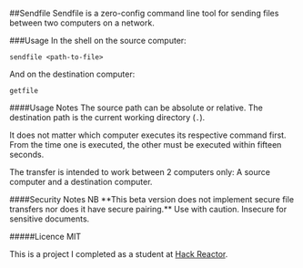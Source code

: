 
##Sendfile
Sendfile is a zero-config command line tool for sending files between two computers on a network.

###Usage
In the shell on the source computer:

```shell
sendfile <path-to-file>
```


And on the destination computer:

```shell
getfile
```

####Usage Notes
The source path can be absolute or relative.  The destination path is the current working directory (`.`).

It does not matter which computer executes its respective command first.  From the time one is executed, the other must be executed within fifteen seconds.

The transfer is intended to work between 2 computers only:  A source computer and a destination computer.

####Security Notes
NB  \*\*This beta version does not implement secure file transfers nor does it have secure pairing.\*\*   Use with caution.  Insecure for sensitive documents.

#####Licence
MIT


This is a project I completed as a student at [Hack Reactor](http://hackreactor.com). 
